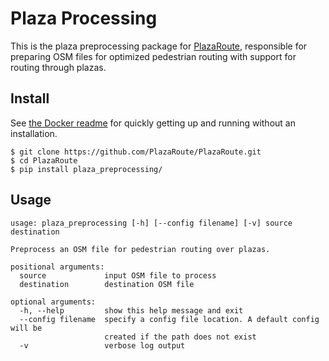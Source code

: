 # Plaza Processing

This is the plaza preprocessing package for [PlazaRoute](https://github.com/PlazaRoute/PlazaRoute), responsible for preparing OSM files for optimized pedestrian routing with support for routing through plazas.

## Install

See [the Docker readme](docker/) for quickly getting up and running without an installation.

```
$ git clone https://github.com/PlazaRoute/PlazaRoute.git
$ cd PlazaRoute
$ pip install plaza_preprocessing/
```

## Usage

```
usage: plaza_preprocessing [-h] [--config filename] [-v] source destination

Preprocess an OSM file for pedestrian routing over plazas.

positional arguments:
  source             input OSM file to process
  destination        destination OSM file

optional arguments:
  -h, --help         show this help message and exit
  --config filename  specify a config file location. A default config will be
                     created if the path does not exist
  -v                 verbose log output
```